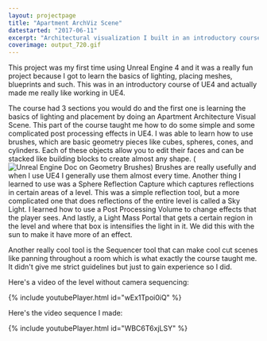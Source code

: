 ```yaml
---
layout: projectpage
title: "Apartment ArchViz Scene"
datestarted: "2017-06-11"
excerpt: "Architectural visualization I built in an introductory course in Unreal Engine 4."
coverimage: output_720.gif
---
```


This project was my first time using Unreal Engine 4 and it was a really fun project because I got to learn the basics of lighting, placing meshes, blueprints and such. This was in an introductory course of UE4 and actually made me really like working in UE4.

The course had 3 sections you would do and the first one is learning the basics of lighting and placement by doing an Apartment Architecture Visual Scene. This part of the course taught me how to do some simple and some complicated post processing effects in UE4. I was able to learn how to use brushes, which are basic geometry pieces like cubes, spheres, cones, and cylinders. Each of these objects allow you to edit their faces and can be stacked like building blocks to create almost any shape. (![Unreal Engine Doc on Geometry Brushes](https://docs.unrealengine.com/en-us/Engine/Actors/Brushes)) Brushes are really usefully and when I use UE4 I generally use them almost every time. Another thing I learned to use was a Sphere Reflection Capture which captures reflections in certain areas of a level. This was a simple reflection tool, but a more complicated one that does reflections of the entire level is called a Sky Light. I learned how to use a Post Processing Volume to change effects that the player sees. And lastly, a Light Mass Portal that gets a certain region in the level and where that box is intensifies the light in it. We did this with the sun to make it have more of an effect.

Another really cool tool is the Sequencer tool that can make cool cut scenes like panning throughout a room which is what exactly the course taught me. It didn't give me strict guidelines but just to gain experience so I did.

Here's a video of the level without camera sequencing:

{% include youtubePlayer.html id="wEx1Tpoi0iQ" %}

Here's the video sequence I made:

{% include youtubePlayer.html id="WBC6T6xjLSY" %}